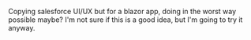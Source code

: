 Copying salesforce UI/UX but for a blazor app, doing in the worst way possible maybe?
I'm not sure if this is a good idea, but I'm going to try it anyway.
